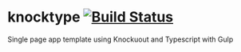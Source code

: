 knocktype [![Build Status](https://travis-ci.org/khayll/knocktype.svg?branch=master)](https://travis-ci.org/khayll/knocktype)
========
Single page app template using Knockuout and Typescript with Gulp

